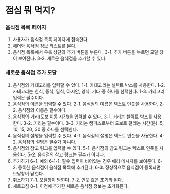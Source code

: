 # 점심 뭐 먹지?

### 음식점 목록 페이지

1. 사용자가 음식점 목록 페이지에 접속한다.
2. 헤더와 음식점 정보 리스트를 본다.
3. 음식점 목록에서 우측 상단의 추가 버튼을 누른다.
   3-1. 추가 버튼을 누르면 모달 창이 보여진다.
   3-2. 새로운 음식점을 추가할 수 있다.

### 새로운 음식점 추가 모달

1. 음식점의 카테고리를 입력할 수 있다.
   1-1. 카테고리는 셀렉트 박스를 사용한다.
   1-2. 카테고리는 한식, 중식, 일식, 아시안, 양식, 기타 중 하나를 선택한다.
   1-3. 카테고리 입력은 필수이다.
2. 음식점의 이름을 입력할 수 있다.
   2-1. 음식점의 이름은 텍스트 인풋을 사용한다.
   2-2. 음식점의 이름은 필수이다.
3. 음식점의 거리(도보 이동 시간)을 입력할 수 있다.
   3-1. 거리는 셀렉트 박스를 사용한다.
   3-2. 거리는 필수이다.
   3-3. 거리는 캠퍼스로부터 도보로 걸리는 시간(분). 5, 10, 15, 20, 30 중 하나를 선택한다.
4. 음식점의 설명을 입력할 수 있다.
   4-1. 음식점의 설명은 텍스트 인풋을 사용한다.
   4-2. 음식점의 설명은 필수가 아니다.
5. 음식점의 참고 링크를 입력할 수 있다.
   5-1. 음식점의 참고 링크는 텍스트 인풋을 사용한다.
   5-2. 음식점의 참고 링크는 필수가 아니다.
6. 추가하기
   6-1. 예외
   6-1-1. 필수 입력이 비어있는 경우 에러 메시지를 보여준다.
   6-2. 등록한 음식점이 음식점 목록에 추가된다.
   6-3. 정상적으로 음식점이 등록되면 모달창이 닫힌다.
7. 취소하기
   7-1. 모달창이 닫힌다.
   7-2. 인풋 값은 초기화 된다.
8. 새로고침
   8-1. 이전에 추가한 새로운 음식점 정보는 초기화된다.
